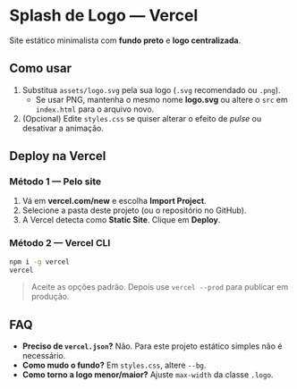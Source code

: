 # Splash de Logo — Vercel

Site estático minimalista com **fundo preto** e **logo centralizada**.

## Como usar

1. Substitua `assets/logo.svg` pela sua logo (`.svg` recomendado ou `.png`).  
   - Se usar PNG, mantenha o mesmo nome **logo.svg** ou altere o `src` em `index.html` para o arquivo novo.
2. (Opcional) Edite `styles.css` se quiser alterar o efeito de *pulse* ou desativar a animação.

## Deploy na Vercel

### Método 1 — Pelo site
1. Vá em **vercel.com/new** e escolha **Import Project**.
2. Selecione a pasta deste projeto (ou o repositório no GitHub).
3. A Vercel detecta como **Static Site**. Clique em **Deploy**.

### Método 2 — Vercel CLI
```bash
npm i -g vercel
vercel
```
> Aceite as opções padrão. Depois use `vercel --prod` para publicar em produção.

## FAQ
- **Preciso de `vercel.json`?** Não. Para este projeto estático simples não é necessário.
- **Como mudo o fundo?** Em `styles.css`, altere `--bg`.
- **Como torno a logo menor/maior?** Ajuste `max-width` da classe `.logo`.
